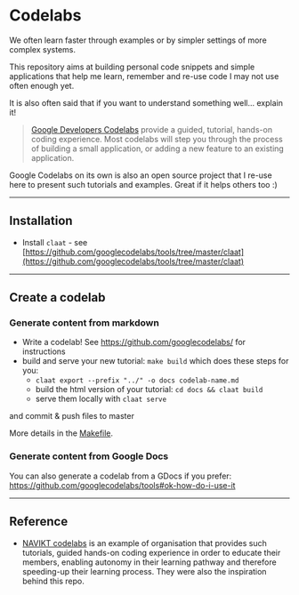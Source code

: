 # Codelabs

We often learn faster through examples or by simpler settings of more complex systems.

This repository aims at building personal code snippets and simple applications that help me learn, remember and re-use code I may not use often enough yet.

It is also often said that if you want to understand something well... explain it!

> [Google Developers Codelabs](https://codelabs.developers.google.com/) provide a guided, tutorial, hands-on coding experience. Most codelabs will step you through the process of building a small application, or adding a new feature to an existing application. 

Google Codelabs on its own is also an open source project that I re-use here to present such tutorials and examples. Great if it helps others too :)

---------------------------------------------

## Installation 

* Install `claat` - see [https://github.com/googlecodelabs/tools/tree/master/claat](https://github.com/googlecodelabs/tools/tree/master/claat)



---------------------------------------------

## Create a codelab

###  Generate content from markdown

* Write a codelab! See https://github.com/googlecodelabs/ for instructions
* build and serve your new tutorial: `make build` which does these steps for you:
    * `claat export --prefix "../" -o docs codelab-name.md` 
    * build the html version of your tutorial: `cd docs && claat build`
    * serve them locally with `claat serve`

and commit & push files to master

More details in the [Makefile](./Makefile).

###  Generate content from Google Docs

You can also generate a codelab from a GDocs if you prefer: https://github.com/googlecodelabs/tools#ok-how-do-i-use-it

---------------------------------------------

## Reference

* [NAVIKT codelabs](https://navikt.github.io/codelabs/) is an example of organisation that provides such tutorials, guided hands-on coding experience in order to educate their members, enabling autonomy in their learning pathway and therefore speeding-up their learning process. They were also the inspiration behind this repo.
